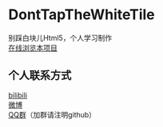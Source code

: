 # DontTapTheWhiteTile
别踩白块儿Html5，个人学习制作  
[在线浏览本项目](https://zero-icespirit.github.io/DontTapTheWhiteTile/)  
  
## 个人联系方式
[bilibili](https://space.bilibili.com/486633/)  
[微博](https://weibo.com/xkywr)  
[QQ群](//shang.qq.com/wpa/qunwpa?idkey=53ce62dc06a29a91f108997e77601067646b89f93a6d7f3f05a488db54145d6e)（加群请注明github）

